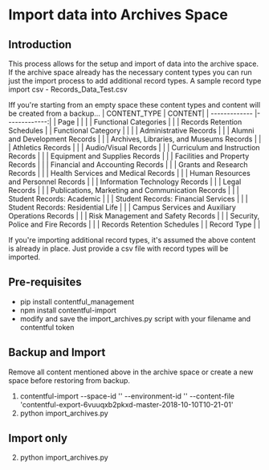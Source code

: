 # Import data into Archives Space
## Introduction
This process allows for the setup and import of data into the archive space.  If the archive space already has the necessary content types you can run just the import process to add additional record types.  A sample record type import csv - Records_Data_Test.csv

Iff you're starting from an empty space these content types and content will be created from a backup...
| CONTENT_TYPE        | CONTENT|
| ------------- |-------------:|
| Page      |  |
|  | Functional Categories |
|  | Records Retention Schedules |
| Functional Category      |  |
|  | Administrative Records |
|  | Alumni and Development Records |
|  | Archives, Libraries, and Museums Records |
|  | Athletics Records |
|  | Audio/Visual Records |
|  | Curriculum and Instruction Records |
|  | Equipment and Supplies Records |
|  | Facilities and Property Records |
|  | Financial and Accounting Records |
|  | Grants and Research Records |
|  | Health Services and Medical Records |
|  | Human Resources and Personnel Records |
|  | Information Technology Records |
|  | Legal Records |
|  | Publications, Marketing and Communication Records |
|  | Student Records: Academic |
|  | Student Records: Financial Services |
|  | Student Records: Residential Life |
|  | Campus Services and Auxiliary Operations Records |
|  | Risk Management and Safety Records |
|  | Security, Police and Fire Records |
|  | Records Retention Schedules |
| Record Type |  |

If you're importing additional record types, it's assumed the above content is already in place.  Just provide a csv file with record types will be imported.

## Pre-requisites
 * pip install contentful_management
 * npm install contentful-import
 * modify and save the import_archives.py script with your filename and contentful token

## Backup and Import
Remove all content mentioned above in the archive space or create a new space before restoring from backup.
 1. contentful-import --space-id '<space id>' --environment-id '<env id>' --content-file 'contentful-export-6vuuqxb2pkxd-master-2018-10-10T10-21-01'
 2. python import_archives.py

## Import only
 2. python import_archives.py
